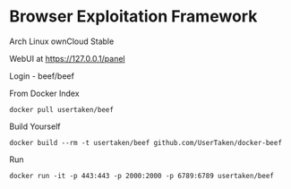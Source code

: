 Browser Exploitation Framework
======================

Arch Linux ownCloud Stable

WebUI at https://127.0.0.1/panel

Login - beef/beef

From Docker Index
```
docker pull usertaken/beef
```

Build Yourself
```
docker build --rm -t usertaken/beef github.com/UserTaken/docker-beef
```

Run
```
docker run -it -p 443:443 -p 2000:2000 -p 6789:6789 usertaken/beef
```
